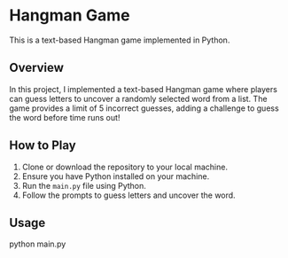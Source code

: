 # Hangman Game

This is a text-based Hangman game implemented in Python.

## Overview

In this project, I implemented a text-based Hangman game where players can guess letters to uncover a randomly selected word from a list. The game provides a limit of 5 incorrect guesses, adding a challenge to guess the word before time runs out!

## How to Play

1. Clone or download the repository to your local machine.
2. Ensure you have Python installed on your machine.
3. Run the `main.py` file using Python.
4. Follow the prompts to guess letters and uncover the word.

## Usage

python main.py

